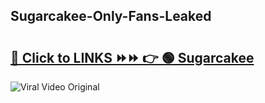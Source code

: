 
 ## Sugarcakee-Only-Fans-Leaked

# <h2><a href="https://clipsfans.com/Sugarcakee&ref=git">🔗 Click to LINKS ⏩⏩ 👉 🟢 Sugarcakee </a></h2>

<a href="https://clipsfans.com/Sugarcakee&ref=git" rel="nofollow" data-target="animated-image.originalLink"><img src="https://i.ibb.co.com/xMMVF88/686577567.gif" alt="Viral Video Original" style="max-width: 100%; display: inline-block;" data-target="animated-image.originalImage"></a>
